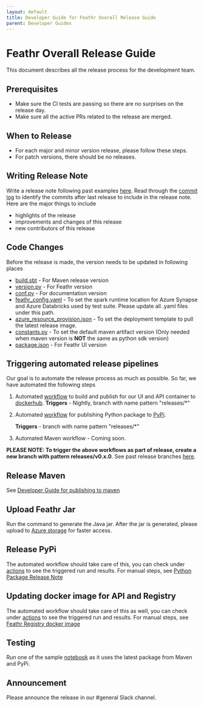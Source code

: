 ```yaml
---
layout: default
title: Developer Guide for Feathr Overall Release Guide
parent: Developer Guides
---
```


# Feathr Overall Release Guide

This document describes all the release process for the development team.

## Prerequisites

- Make sure the CI tests are passing so there are no surprises on the release day.
- Make sure all the active PRs related to the release are merged.


## When to Release

- For each major and minor version release, please follow these steps.
- For patch versions, there should be no releases.

## Writing Release Note

Write a release note following past examples [here](https://github.com/feathr-ai/feathr/releases).
Read through the [commit log](https://github.com/feathr-ai/feathr/commits/main) to identify the commits after last release to include in the release note. Here are the major things to include

- highlights of the release
- improvements and changes of this release
- new contributors of this release

## Code Changes
Before the release is made, the version needs to be updated in following places
- [build.sbt](https://github.com/feathr-ai/feathr/blob/main/build.sbt#L3) - For Maven release version
- [version.py](https://github.com/feathr-ai/feathr/blob/main/feathr_project/feathr/version.py#L1) - For Feathr version
- [conf.py](https://github.com/feathr-ai/feathr/blob/main/feathr_project/docs/conf.py#L27) - For documentation version
- [feathr_config.yaml](https://github.com/feathr-ai/feathr/blob/main/feathr_project/test/test_user_workspace/feathr_config.yaml#L84) - To set the spark runtime location for Azure Synapse and Azure Databricks used by test suite. Please update all .yaml files under this path. 
- [azure_resource_provision.json](https://github.com/feathr-ai/feathr/blob/main/docs/how-to-guides/azure_resource_provision.json#L114) - To set the deployment template to pull the latest release image.
- [constants.py](https://github.com/feathr-ai/feathr/blob/main/feathr_project/feathr/constants.py#L31) - To set the default maven artifact version (Only needed when maven version is **NOT** the same as python sdk version)
- [package.json](https://github.com/feathr-ai/feathr/blob/main/ui/package.json#L3) - For Feathr UI version

## Triggering automated release pipelines
Our goal is to automate the release process as much as possible. So far, we have automated the following steps
1. Automated [workflow](https://github.com/feathr-ai/feathr/blob/main/.github/workflows/docker-publish.yml) to build and publish for our UI and API container to [dockerhub](https://hub.docker.com/r/feathrfeaturestore/feathr-registry/tags).
    **Triggers** - Nightly, branch with name pattern "releases/*"

1. Automated [workflow](https://github.com/feathr-ai/feathr/blob/main/.github/workflows/publish-to-pypi.yml) for publishing Python package to [PyPi](https://pypi.org/project/feathr/).

    **Triggers** -  branch with name pattern "releases/*"

1. Automated Maven workflow - Coming soon.

**PLEASE NOTE: To trigger the above workflows as part of release, create a new branch with pattern releases/v0.x.0**. See past release branches [here](https://github.com/feathr-ai/feathr/branches/all?query=releases).


## Release Maven

See [Developer Guide for publishing to maven](publish_to_maven.md)

## Upload Feathr Jar

Run the command to generate the Java jar. After the jar is generated, please upload to [Azure storage](https://ms.portal.azure.com/#view/Microsoft_Azure_Storage/ContainerMenuBlade/~/overview/storageAccountId/%2Fsubscriptions%2Fa6c2a7cc-d67e-4a1a-b765-983f08c0423a%2FresourceGroups%2Fazurefeathrintegration%2Fproviders%2FMicrosoft.Storage%2FstorageAccounts%2Fazurefeathrstorage/path/public/etag/%220x8D9E6F64D62D599%22/defaultEncryptionScope/%24account-encryption-key/denyEncryptionScopeOverride//defaultId//publicAccessVal/Container) for faster access.

## Release PyPi
The automated workflow should take care of this, you can check under [actions](https://github.com/feathr-ai/feathr/actions/workflows/publish-to-pypi.yml) to see the triggered run and results. For manual steps, see [Python Package Release Note](https://feathr-ai.github.io/feathr/dev_guide/python_package_release.html)

## Updating docker image for API and Registry
The automated workflow should take care of this as well, you can check under [actions](https://github.com/feathr-ai/feathr/actions/workflows/docker-publish.yml) to see the triggered run and results. For manual steps, see [Feathr Registry docker image](https://feathr-ai.github.io/feathr/dev_guide/build-and-push-feathr-registry-docker-image.html)

## Testing
Run one of the sample [notebook](https://github.com/feathr-ai/feathr/blob/main/docs/samples/azure_synapse/product_recommendation_demo.ipynb) as it uses the latest package from Maven and PyPi.

## Announcement

Please announce the release in our #general Slack channel.
